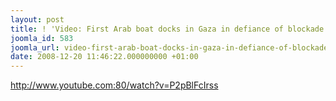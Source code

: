 ```yaml
---
layout: post
title: ! 'Video: First Arab boat docks in Gaza in defiance of blockade (2:31)'
joomla_id: 583
joomla_url: video-first-arab-boat-docks-in-gaza-in-defiance-of-blockade-231
date: 2008-12-20 11:46:22.000000000 +01:00
---
```

<p><a href="http://www.youtube.com:80/watch?v=P2pBlFcIrss">http://www.youtube.com:80/watch?v=P2pBlFcIrss</a></p>
